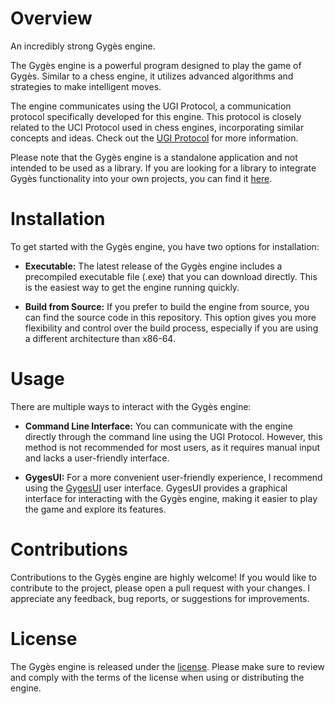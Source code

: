 # Overview
An incredibly strong Gygès engine.

The Gygès engine is a powerful program designed to play the game of Gygès. Similar to a chess engine, it utilizes advanced algorithms and strategies to make intelligent moves.

The engine communicates using the UGI Protocol, a communication protocol specifically developed for this engine. This protocol is closely related to the UCI Protocol used in chess engines, incorporating similar concepts and ideas. Check out the [UGI Protocol]() for more information.

Please note that the Gygès engine is a standalone application and not intended to be used as a library. If you are looking for a library to integrate Gygès functionality into your own projects, you can find it [here]().

# Installation
To get started with the Gygès engine, you have two options for installation:

- **Executable:** The latest release of the Gygès engine includes a precompiled executable file (.exe) that you can download directly. This is the easiest way to get the engine running quickly.

- **Build from Source:** If you prefer to build the engine from source, you can find the source code in this repository. This option gives you more flexibility and control over the build process, especially if you are using a different architecture than x86-64.

# Usage
There are multiple ways to interact with the Gygès engine:

- **Command Line Interface:** You can communicate with the engine directly through the command line using the UGI Protocol. However, this method is not recommended for most users, as it requires manual input and lacks a user-friendly interface.

- **GygesUI:** For a more convenient user-friendly experience, I recommend using the [GygesUI](https://github.com/Beck-Bjella/GygesUI) user interface. GygesUI provides a graphical interface for interacting with the Gygès engine, making it easier to play the game and explore its features.

# Contributions
Contributions to the Gygès engine are highly welcome! If you would like to contribute to the project, please open a pull request with your changes. I appreciate any feedback, bug reports, or suggestions for improvements.

# License
The Gygès engine is released under the [license](). Please make sure to review and comply with the terms of the license when using or distributing the engine.
